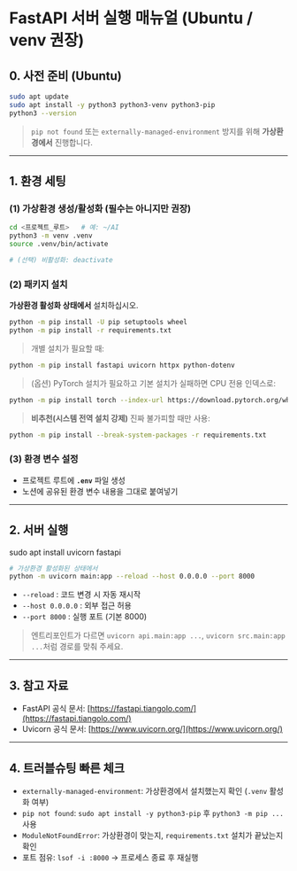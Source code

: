 # FastAPI 서버 실행 매뉴얼 (Ubuntu / venv 권장)

## 0. 사전 준비 (Ubuntu)

```bash
sudo apt update
sudo apt install -y python3 python3-venv python3-pip
python3 --version
```

> `pip not found` 또는 `externally-managed-environment` 방지를 위해 **가상환경에서** 진행합니다.

---

## 1. 환경 세팅

### (1) 가상환경 생성/활성화 (필수는 아니지만 권장)

```bash
cd <프로젝트_루트>   # 예: ~/AI
python3 -m venv .venv
source .venv/bin/activate

# (선택) 비활성화: deactivate
```

### (2) 패키지 설치

**가상환경 활성화 상태에서** 설치하십시오.

```bash
python -m pip install -U pip setuptools wheel
python -m pip install -r requirements.txt
```

> 개별 설치가 필요할 때:

```bash
python -m pip install fastapi uvicorn httpx python-dotenv
```

> (옵션) PyTorch 설치가 필요하고 기본 설치가 실패하면 CPU 전용 인덱스로:

```bash
python -m pip install torch --index-url https://download.pytorch.org/whl/cpu
```

> **비추천(시스템 전역 설치 강제)**
> 진짜 불가피할 때만 사용:

```bash
python -m pip install --break-system-packages -r requirements.txt
```

### (3) 환경 변수 설정

* 프로젝트 루트에 **`.env`** 파일 생성
* 노션에 공유된 환경 변수 내용을 그대로 붙여넣기

---

## 2. 서버 실행

sudo apt install uvicorn
fastapi

```bash
# 가상환경 활성화된 상태에서
python -m uvicorn main:app --reload --host 0.0.0.0 --port 8000
```

* `--reload` : 코드 변경 시 자동 재시작
* `--host 0.0.0.0` : 외부 접근 허용
* `--port 8000` : 실행 포트 (기본 8000)

> 엔트리포인트가 다르면 `uvicorn api.main:app ...`, `uvicorn src.main:app ...`처럼 경로를 맞춰 주세요.

---

## 3. 참고 자료

* FastAPI 공식 문서: [https://fastapi.tiangolo.com/](https://fastapi.tiangolo.com/)
* Uvicorn 공식 문서: [https://www.uvicorn.org/](https://www.uvicorn.org/)

---

## 4. 트러블슈팅 빠른 체크

* `externally-managed-environment`: 가상환경에서 설치했는지 확인 (`.venv` 활성화 여부)
* `pip not found`: `sudo apt install -y python3-pip` 후 `python3 -m pip ...` 사용
* `ModuleNotFoundError`: 가상환경이 맞는지, `requirements.txt` 설치가 끝났는지 확인
* 포트 점유: `lsof -i :8000` → 프로세스 종료 후 재실행
